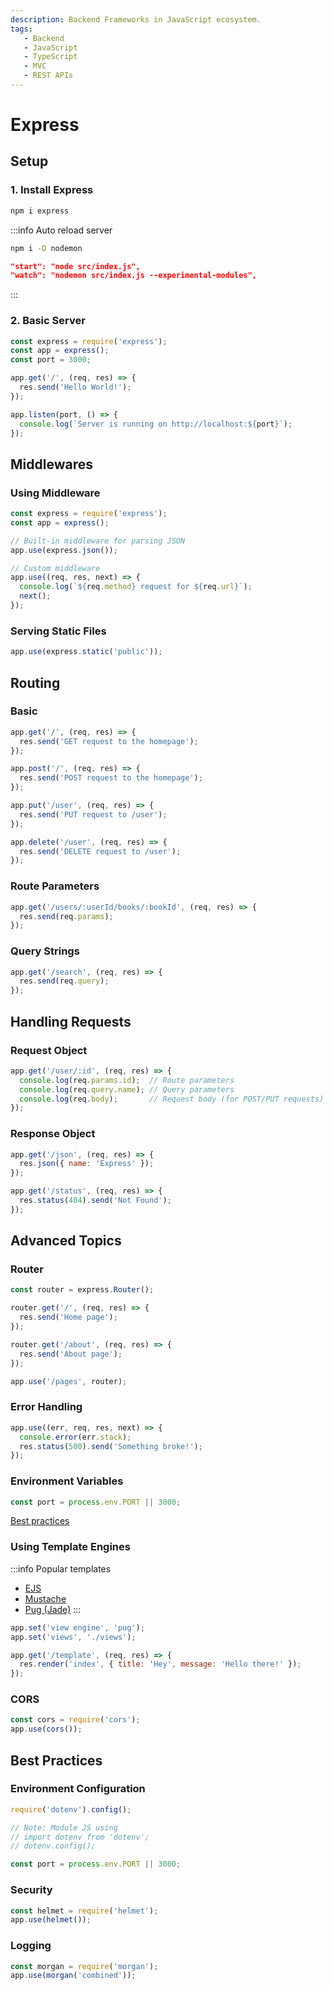 ```yaml
---
description: Backend Frameworks in JavaScript ecosystem.
tags:
   - Backend
   - JavaScript
   - TypeScript
   - MVC
   - REST APIs
---
```


# Express

## Setup

### 1. Install Express

```bash
npm i express
```

:::info Auto reload server

```bash
npm i -D nodemon
```

```json
"start": "node src/index.js",
"watch": "nodemon src/index.js --experimental-modules",
```

:::

### 2. Basic Server

```js
const express = require('express');
const app = express();
const port = 3000;

app.get('/', (req, res) => {
  res.send('Hello World!');
});

app.listen(port, () => {
  console.log(`Server is running on http://localhost:${port}`);
});
```

## Middlewares

### Using Middleware

```js
const express = require('express');
const app = express();

// Built-in middleware for parsing JSON
app.use(express.json());

// Custom middleware
app.use((req, res, next) => {
  console.log(`${req.method} request for ${req.url}`);
  next();
});
```

### Serving Static Files

```js
app.use(express.static('public'));
```

## Routing

### Basic

```js
app.get('/', (req, res) => {
  res.send('GET request to the homepage');
});

app.post('/', (req, res) => {
  res.send('POST request to the homepage');
});

app.put('/user', (req, res) => {
  res.send('PUT request to /user');
});

app.delete('/user', (req, res) => {
  res.send('DELETE request to /user');
});
```

### Route Parameters

```js
app.get('/users/:userId/books/:bookId', (req, res) => {
  res.send(req.params);
});
```

### Query Strings

```js
app.get('/search', (req, res) => {
  res.send(req.query);
});
```

## Handling Requests

### Request Object

```js
app.get('/user/:id', (req, res) => {
  console.log(req.params.id);  // Route parameters
  console.log(req.query.name); // Query parameters
  console.log(req.body);       // Request body (for POST/PUT requests)
});
```

### Response Object

```js
app.get('/json', (req, res) => {
  res.json({ name: 'Express' });
});

app.get('/status', (req, res) => {
  res.status(404).send('Not Found');
});
```

## Advanced Topics

### Router

```js
const router = express.Router();

router.get('/', (req, res) => {
  res.send('Home page');
});

router.get('/about', (req, res) => {
  res.send('About page');
});

app.use('/pages', router);
```

### Error Handling

```js
app.use((err, req, res, next) => {
  console.error(err.stack);
  res.status(500).send('Something broke!');
});
```

### Environment Variables

```js
const port = process.env.PORT || 3000;
```

[Best practices](#environment-configuration)

### Using Template Engines

:::info Popular templates

- [EJS](/docs/technologies/js/templates/ejs.md)
- [Mustache](/docs/technologies/js/templates/mustache.md)
- [Pug (Jade)](/docs/technologies/js/templates/pug.md)
:::

```js
app.set('view engine', 'pug');
app.set('views', './views');

app.get('/template', (req, res) => {
  res.render('index', { title: 'Hey', message: 'Hello there!' });
});
```

### CORS

```js
const cors = require('cors');
app.use(cors());
```

## Best Practices

### Environment Configuration

   ```js
   require('dotenv').config();

   // Note: Module JS using
   // import dotenv from 'dotenv';
   // dotenv.config();

   const port = process.env.PORT || 3000;
   ```

### Security

   ```js
   const helmet = require('helmet');
   app.use(helmet());
   ```

### Logging

   ```js
   const morgan = require('morgan');
   app.use(morgan('combined'));
   ```
